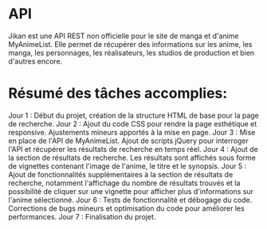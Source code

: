 # API
Jikan est une API REST non officielle pour le site de manga et d'anime MyAnimeList. Elle permet de récupérer des informations sur les anime, les manga, les personnages, les réalisateurs, les studios de production et bien d'autres encore.

# Résumé des tâches accomplies:
Jour 1  : Début du projet, création de la structure HTML de base pour la page de recherche.
Jour 2  : Ajout du code CSS pour rendre la page esthétique et responsive. Ajustements mineurs apportés à la mise en page.
Jour 3  : Mise en place de l'API de MyAnimeList. Ajout de scripts jQuery pour interroger l'API et récupérer les résultats de recherche en temps réel.
Jour 4  : Ajout de la section de résultats de recherche. Les résultats sont affichés sous forme de vignettes contenant l'image de l'anime, le titre et le synopsis.
Jour 5 : Ajout de fonctionnalités supplémentaires à la section de résultats de recherche, notamment l'affichage du nombre de résultats trouvés et la possibilité de cliquer sur une vignette pour afficher plus d'informations sur l'anime sélectionné.
Jour 6  : Tests de fonctionnalité et débogage du code. Corrections de bugs mineurs et optimisation du code pour améliorer les performances.
Jour 7  : Finalisation du projet. 
